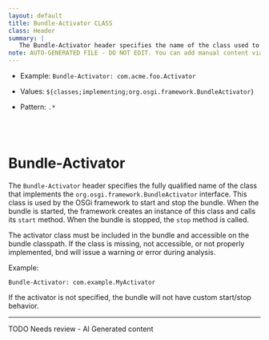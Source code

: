 ```yaml
---
layout: default
title: Bundle-Activator CLASS
class: Header
summary: |
   The Bundle-Activator header specifies the name of the class used to start and stop the bundle
note: AUTO-GENERATED FILE - DO NOT EDIT. You can add manual content via same filename in ext folder. 
---
```


- Example: `Bundle-Activator: com.acme.foo.Activator`

- Values: `${classes;implementing;org.osgi.framework.BundleActivator}`

- Pattern: `.*`

<!-- Manual content from: ext/bundle_activator.md --><br /><br />

# Bundle-Activator

The `Bundle-Activator` header specifies the fully qualified name of the class that implements the `org.osgi.framework.BundleActivator` interface. This class is used by the OSGi framework to start and stop the bundle. When the bundle is started, the framework creates an instance of this class and calls its `start` method. When the bundle is stopped, the `stop` method is called.

The activator class must be included in the bundle and accessible on the bundle classpath. If the class is missing, not accessible, or not properly implemented, bnd will issue a warning or error during analysis.

Example:

```
Bundle-Activator: com.example.MyActivator
```

If the activator is not specified, the bundle will not have custom start/stop behavior.


<hr />
TODO Needs review - AI Generated content
